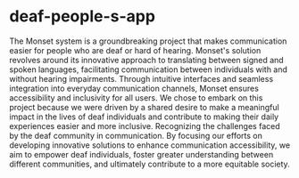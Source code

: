 # deaf-people-s-app
The Monset system is a groundbreaking project that makes communication 
easier for people who are deaf or hard of hearing. Monset's solution revolves 
around its innovative approach to translating between signed and spoken 
languages, facilitating communication between individuals with and without 
hearing impairments. Through intuitive interfaces and seamless integration into 
everyday communication channels, Monset ensures accessibility and 
inclusivity for all users. 
We chose to embark on this project because we were driven by a shared desire 
to make a meaningful impact in the lives of deaf individuals and contribute to 
making their daily experiences easier and more inclusive. Recognizing the 
challenges faced by the deaf community in communication. By focusing our 
efforts on developing innovative solutions to enhance communication 
accessibility, we aim to empower deaf individuals, foster greater understanding 
between different communities, and ultimately contribute to a more equitable 
society. 
